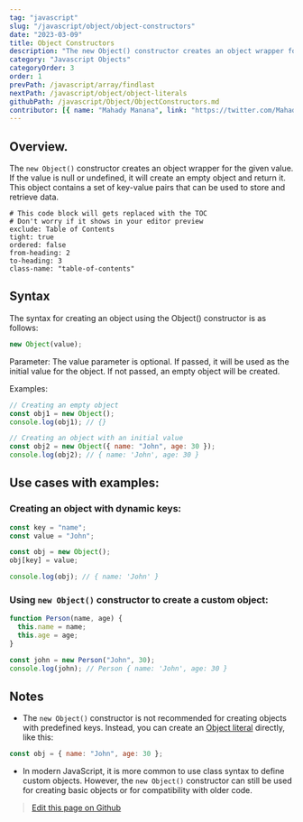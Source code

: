 ```yaml
---
tag: "javascript"
slug: "/javascript/object/object-constructors"
date: "2023-03-09"
title: Object Constructors
description: "The new Object() constructor creates an object wrapper for the given value."
category: "Javascript Objects"
categoryOrder: 3
order: 1
prevPath: /javascript/array/findlast
nextPath: /javascript/object/object-literals
githubPath: /javascript/Object/ObjectConstructors.md
contributor: [{ name: "Mahady Manana", link: "https://twitter.com/MahadyManana" }, { name: "Haja", link: "https://twitter.com/Haja261M" }]
---
```


## Overview.

The `new Object()` constructor creates an object wrapper for the given value. If the value is null or undefined, it will create an empty object and return it. This object contains a set of key-value pairs that can be used to store and retrieve data.


```toc
# This code block will gets replaced with the TOC
# Don't worry if it shows in your editor preview
exclude: Table of Contents
tight: true
ordered: false
from-heading: 2
to-heading: 3
class-name: "table-of-contents"
```

## Syntax

The syntax for creating an object using the Object() constructor is as follows:

```javascript
new Object(value);
```

Parameter:
The value parameter is optional. If passed, it will be used as the initial value for the object. If not passed, an empty object will be created.

Examples:

```javascript
// Creating an empty object
const obj1 = new Object();
console.log(obj1); // {}

// Creating an object with an initial value
const obj2 = new Object({ name: "John", age: 30 });
console.log(obj2); // { name: 'John', age: 30 }
```

## Use cases with examples:

### Creating an object with dynamic keys:

```javascript
const key = "name";
const value = "John";

const obj = new Object();
obj[key] = value;

console.log(obj); // { name: 'John' }
```

### Using `new Object()` constructor to create a custom object:

```javascript
function Person(name, age) {
  this.name = name;
  this.age = age;
}

const john = new Person("John", 30);
console.log(john); // Person { name: 'John', age: 30 }
```

## Notes

- The `new Object()` constructor is not recommended for creating objects with predefined keys. Instead, you can create an [Object literal](/javascript/object/object-literals/) directly, like this:

```javascript
const obj = { name: "John", age: 30 };
```

- In modern JavaScript, it is more common to use class syntax to define custom objects. However, the `new Object()` constructor can still be used for creating basic objects or for compatibility with older code.

> <a href="https://github.com/mahady-manana/betatuto-docs/tree/main/docs/javascript/Object/ObjectConstructors.md}" target="_blank">Edit this page on Github</a>
